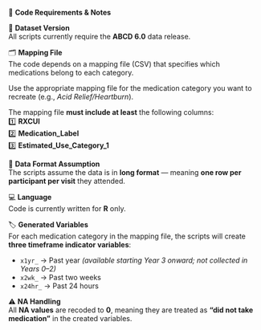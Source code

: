 📌 **Code Requirements & Notes**

📂 **Dataset Version**  
All scripts currently require the **ABCD 6.0** data release.

🗂️ **Mapping File**  
The code depends on a mapping file (CSV) that specifies which medications belong to each category.  

Use the appropriate mapping file for the medication category you want to recreate (e.g., *Acid Relief/Heartburn*).  

The mapping file **must include at least** the following columns:  
1️⃣ **RXCUI**  
2️⃣ **Medication_Label**  
3️⃣ **Estimated_Use_Category_1**

📄 **Data Format Assumption**  
The scripts assume the data is in **long format** — meaning **one row per participant per visit** they attended.

💻 **Language**  
Code is currently written for **R** only.

🏷️ **Generated Variables**  
For each medication category in the mapping file, the scripts will create **three timeframe indicator variables**:

- `x1yr_` → Past year *(available starting Year 3 onward; not collected in Years 0–2)*  
- `x2wk_` → Past two weeks  
- `x24hr_` → Past 24 hours  

⚠️ **NA Handling**  
All **NA values** are recoded to **0**, meaning they are treated as **“did not take medication”** in the created variables.
